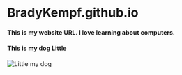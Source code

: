 # BradyKempf.github.io
#### This is my website URL. I love learning about computers.
#### This is my dog Little
![Little my dog](https://github.com/user-attachments/assets/a464c388-114a-43fa-a33a-0e8672ac3e27)
